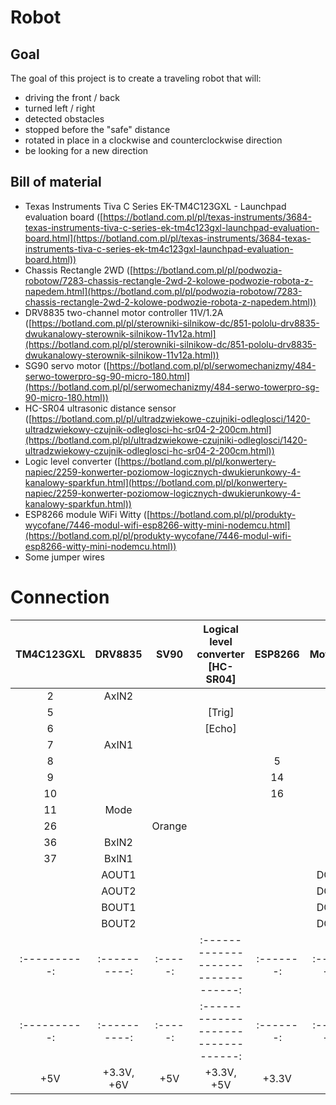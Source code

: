 # Robot

## Goal

The goal of this project is to create a traveling robot that will:
- driving the front / back
- turned left / right
- detected obstacles
- stopped before the "safe" distance
- rotated in place in a clockwise and counterclockwise direction
- be looking for a new direction

## Bill of material
- Texas Instruments Tiva C Series EK-TM4C123GXL - Launchpad evaluation board ([https://botland.com.pl/pl/texas-instruments/3684-texas-instruments-tiva-c-series-ek-tm4c123gxl-launchpad-evaluation-board.html](https://botland.com.pl/pl/texas-instruments/3684-texas-instruments-tiva-c-series-ek-tm4c123gxl-launchpad-evaluation-board.html))
- Chassis Rectangle 2WD ([https://botland.com.pl/pl/podwozia-robotow/7283-chassis-rectangle-2wd-2-kolowe-podwozie-robota-z-napedem.html](https://botland.com.pl/pl/podwozia-robotow/7283-chassis-rectangle-2wd-2-kolowe-podwozie-robota-z-napedem.html))
- DRV8835 two-channel motor controller 11V/1.2A ([https://botland.com.pl/pl/sterowniki-silnikow-dc/851-pololu-drv8835-dwukanalowy-sterownik-silnikow-11v12a.html](https://botland.com.pl/pl/sterowniki-silnikow-dc/851-pololu-drv8835-dwukanalowy-sterownik-silnikow-11v12a.html))
- SG90 servo motor ([https://botland.com.pl/pl/serwomechanizmy/484-serwo-towerpro-sg-90-micro-180.html](https://botland.com.pl/pl/serwomechanizmy/484-serwo-towerpro-sg-90-micro-180.html))
- HC-SR04 ultrasonic distance sensor ([https://botland.com.pl/pl/ultradzwiekowe-czujniki-odleglosci/1420-ultradzwiekowy-czujnik-odleglosci-hc-sr04-2-200cm.html](https://botland.com.pl/pl/ultradzwiekowe-czujniki-odleglosci/1420-ultradzwiekowy-czujnik-odleglosci-hc-sr04-2-200cm.html))
- Logic level converter ([https://botland.com.pl/pl/konwertery-napiec/2259-konwerter-poziomow-logicznych-dwukierunkowy-4-kanalowy-sparkfun.html](https://botland.com.pl/pl/konwertery-napiec/2259-konwerter-poziomow-logicznych-dwukierunkowy-4-kanalowy-sparkfun.html))
- ESP8266 module WiFi Witty ([https://botland.com.pl/pl/produkty-wycofane/7446-modul-wifi-esp8266-witty-mini-nodemcu.html](https://botland.com.pl/pl/produkty-wycofane/7446-modul-wifi-esp8266-witty-mini-nodemcu.html))
- Some jumper wires

# Connection
| TM4C123GXL | DRV8835    | SV90  | Logical level converter [HC-SR04] | ESP8266 | Motors|
|:----------:|:----------:|:-----:|:---------------------------------:|:-------:|:-----:|
| 2          | AxIN2      |       |                                   |         |       |
| 5          |            |       | [Trig]                            |         |       |
| 6          |            |       | [Echo]                            |         |       |
| 7          | AxIN1      |       |                                   |         |       |
| 8          |            |       |                                   | 5       |       |
| 9          |            |       |                                   | 14      |       |
| 10         |            |       |                                   | 16      |       |
| 11         | Mode       |       |                                   |         |       |
| 26         |            | Orange|                                   |         |       |
| 36         | BxIN2      |       |                                   |         |       |
| 37         | BxIN1      |       |                                   |         |       |
|            | AOUT1      |       |                                   |         | DC1   |         
|            | AOUT2      |       |                                   |         | DC1   |         
|            | BOUT1      |       |                                   |         | DC2   |         
|            | BOUT2      |       |                                   |         | DC2   |         
|:----------:|:----------:|:-----:|:---------------------------------:|:-------:|:-----:|
|:----------:|:----------:|:-----:|:---------------------------------:|:-------:|:-----:|
| +5V        | +3.3V, +6V | +5V   | +3.3V, +5V                        | +3.3V   |       |

